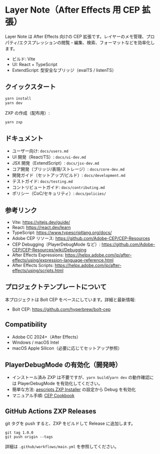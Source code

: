 # Layer Note（After Effects 用 CEP 拡張）

Layer Note は After Effects 向けの CEP 拡張です。レイヤーのメモ管理、プロパティ/エクスプレッションの閲覧・編集、検索、フォーマットなどを効率化します。

- ビルド: Vite
- UI: React + TypeScript
- ExtendScript: 型安全なブリッジ（evalTS / listenTS）

## クイックスタート

```bash
yarn install
yarn dev
```

ZXP の作成（配布用）:

```bash
yarn zxp
```

## ドキュメント

- ユーザー向け: `docs/users.md`
- UI 開発（React/TS）: `docs/ui-dev.md`
- JSX 開発（ExtendScript）: `docs/jsx-dev.md`
- コア開発（ブリッジ/表現/ストレージ）: `docs/core-dev.md`
- 開発ガイド（セットアップ/ビルド）: `docs/development.md`
- テストガイド: `docs/testing.md`
- コントリビュートガイド: `docs/contributing.md`
- ポリシー（CoC/セキュリティ）: `docs/policies/`

## 参考リンク

- Vite: https://vitejs.dev/guide/
- React: https://react.dev/learn
- TypeScript: https://www.typescriptlang.org/docs/
- Adobe CEP リソース: https://github.com/Adobe-CEP/CEP-Resources
- CEP Debugging（PlayerDebugMode など）: https://github.com/Adobe-CEP/CEP-Resources/wiki/Debugging
- After Effects Expressions: https://helpx.adobe.com/jp/after-effects/using/expression-language-reference.html
- After Effects Scripts: https://helpx.adobe.com/jp/after-effects/using/scripts.html

## プロジェクトテンプレートについて

本プロジェクトは Bolt CEP をベースにしています。詳細と最新情報:

- Bolt CEP: https://github.com/hyperbrew/bolt-cep

## Compatibility

- Adobe CC 2024+（After Effects）
- Windows / macOS Intel
- macOS Apple Silicon（必要に応じてセットアップ参照）

## PlayerDebugMode の有効化（開発時）

- インストール済み ZXP は不要ですが、`yarn build`/`yarn dev` の動作確認には PlayerDebugMode を有効化してください。
- 簡単な方法: [aescripts ZXP Installer](https://aescripts.com/learn/zxp-installer/) の設定から Debug を有効化
- マニュアル手順: [CEP Cookbook](https://github.com/Adobe-CEP/CEP-Resources/blob/master/CEP_12.x/Documentation/CEP%2012%20HTML%20Extension%20Cookbook.md#debugging-unsigned-extensions)

## GitHub Actions ZXP Releases

git タグを push すると、ZXP をビルドして Release に追加します。

```
git tag 1.0.0
git push origin --tags
```

詳細は `.github/workflows/main.yml` を参照してください。

